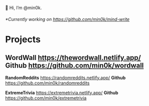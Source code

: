 👋 Hi, I’m @min0k.
###### *Currently working on https://github.com/min0k/mind-write


# Projects

## WordWall https://thewordwall.netlify.app/ **Github** https://github.com/min0k/wordwall

**RandomReddits** https://randomreddits.netlify.app/ **Github** https://github.com/min0k/randomreddits

**ExtremeTrivia** https://extremetrivia.netlify.app/ **Github** https://github.com/min0k/extremetrivia



